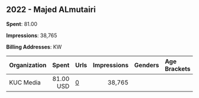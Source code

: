 ## 2022 - Majed ALmutairi 
**Spent**: 81.00

**Impressions**: 38,765

**Billing Addresses**: KW

|Organization|Spent|Urls|Impressions|Genders|Age Brackets|Country Codes|
|:---|---:|:---|---:|:---|:---|:---|
|KUC Media|81.00 USD|[0](https://www.snap.com/political-ads/asset/f66d4495f640f053b5caa2e22f702356172df6c1b6713ec3e8a9bb6560776d63?mediaType=jpeg)|38,765|||kuwait|

